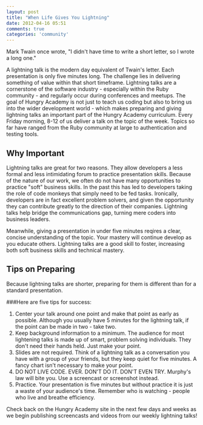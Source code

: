 ```yaml
---
layout: post
title: "When Life Gives You Lightning"
date: 2012-04-16 05:51
comments: true
categories: 'community'
---
```

Mark Twain once wrote, "I didn't have time to write a short letter, so I wrote a long one."

A lightning talk is the modern day equivalent of Twain's letter. Each presentation is only five minutes long. The challenge lies in delivering something
of value within that short timeframe. Lightning talks are a cornerstone of the software industry - especially within the Ruby community - and regularly occur during conferences and meetups. The goal of Hungry Academy is not just to teach us coding but also to bring us into the wider development world - which makes preparing and giving lightning talks an important part of the Hungry Academy curriculum. Every Friday morning, 8-12 of us deliver a talk on the topic of the week. Topics so far have ranged from the Ruby community at large to authentication and testing tools.

## Why Important

Lightning talks are great for two reasons. They allow developers a less formal and less intimidating forum to practice presentation skills. Because of the nature of our work, we often do not have many opportunities to practice "soft" business skills. In the past this has led to developers taking the role of code monkeys that simply need to be fed tasks. Ironically, developers are in fact excellent problem solvers, and given the opportunity they can contribute greatly to the direction of their companies. Lightning talks help bridge the communications gap, turning mere coders into business leaders.

Meanwhile, giving a presentation in under five minutes reqires a clear, concise understanding of the topic. Your mastery will continue develop as you educate others. Lightning talks are a good skill to foster, increasing both soft business skills and technical mastery.

## Tips on Preparing

Because lightning talks are shorter, preparing for them is different than for a standard presentation.

###Here are five tips for success:

1) Center your talk around one point and make that point as early as possible. Although you usually have 5 minutes for the lightning talk, if the point can be made in two - take two.
2) Keep background information to a minimum. The audience for most lightening talks is made up of smart, problem solving individuals. They don't need their hands held. Just make your point.
3) Slides are not required. Think of a lightning talk as a conversation you have with a group of your friends, but they keep quiet for five minutes. A fancy chart isn't necessary to make your point.
4) DO NOT LIVE CODE. EVER. DON'T DO IT. DON'T EVEN TRY. Murphy's law will bite you. Use a screencast or screenshot instead.
5) Practice. Your presentation is five minutes but without practice it is just a waste of your audience's time. Remember who is watching - people who live and breathe efficiency.

Check back on the Hungry Academy site in the next few days and weeks as we begin publishing screencasts and videos from our weekly lightning talks!